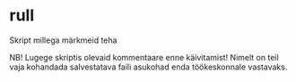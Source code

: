 # rull
Skript millega märkmeid teha

NB! Lugege skriptis olevaid kommentaare enne käivitamist!
Nimelt on teil vaja kohandada salvestatava faili asukohad enda töökeskonnale vastavaks.
